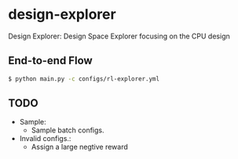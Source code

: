 # design-explorer
Design Explorer: Design Space Explorer focusing on the CPU design

## End-to-end Flow
```bash
$ python main.py -c configs/rl-explorer.yml
```

## TODO
- Sample:
    * Sample batch configs.
- Invalid configs.:
    * Assign a large negtive reward